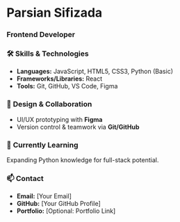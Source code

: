 # **Parsian Sifizada**  
### Frontend Developer  

### 🛠️ **Skills & Technologies**  
- **Languages:** JavaScript, HTML5, CSS3, Python (Basic)  
- **Frameworks/Libraries:** React  
- **Tools:** Git, GitHub, VS Code, Figma  

### 🎨 **Design & Collaboration**  
- UI/UX prototyping with **Figma**  
- Version control & teamwork via **Git/GitHub**  

### 🌱 **Currently Learning**  
Expanding Python knowledge for full-stack potential.  

### 📫 **Contact**  
- **Email:** [Your Email]  
- **GitHub:** [Your GitHub Profile]  
- **Portfolio:** [Optional: Portfolio Link]  
 

<!---
Parisan8626/Parisan8626 is a ✨ special ✨ repository because its `README.md` (this file) appears on your GitHub profile.
You can click the Preview link to take a look at your changes.
--->
